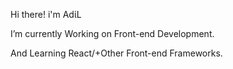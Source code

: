 Hi there!  i'm  ΑdίL


I’m currently Working on Front-end Development.


And  Learning React/+Other Front-end Frameworks.

